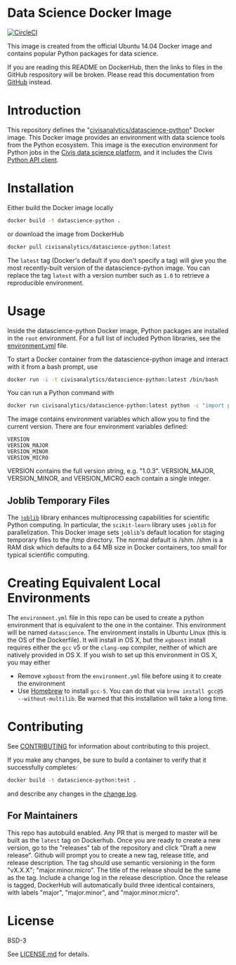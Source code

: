 # Data Science Docker Image

[![CircleCI](https://circleci.com/gh/civisanalytics/datascience-python/tree/master.svg?style=svg)](https://circleci.com/gh/civisanalytics/datascience-python/tree/master)

This image is created from the official Ubuntu 14.04 Docker image and contains popular Python packages for data science.

If you are reading this README on DockerHub, then the links to files in the GitHub respository will be broken. Please read this documentation from [GitHub](https://github.com/civisanalytics/datascience-python) instead.

# Introduction

This repository defines the "[civisanalytics/datascience-python](https://hub.docker.com/r/civisanalytics/datascience-python/)"
Docker image. This Docker image provides an environment with data science tools
from the Python ecosystem. This image is the execution environment for Python
jobs in the [Civis data science platform](https://civisanalytics.com/products/civis-platform/),
and it includes the Civis [Python API client](https://github.com/civisanalytics/civis-python).

# Installation

Either build the Docker image locally
```bash
docker build -t datascience-python .
```

or download the image from DockerHub
```bash
docker pull civisanalytics/datascience-python:latest
```

The `latest` tag (Docker's default if you don't specify a tag)
will give you the most recently-built version of the datascience-python
image. You can replace the tag `latest` with a version number such as `1.0`
to retrieve a reproducible environment.

# Usage

Inside the datascience-python Docker image, Python packages are installed in the `root`
environment. For a full list of included Python libraries, see the
[environment.yml](environment.yml) file.

To start a Docker container from the datascience-python image and
interact with it from a bash prompt, use
```bash
docker run -i -t civisanalytics/datascience-python:latest /bin/bash
```

You can run a Python command with
```bash
docker run civisanalytics/datascience-python:latest python -c "import pandas; print(pandas.__version__)"
```

The image contains environment variables which allow you to find
the current version. There are four environment variables defined:
```
VERSION
VERSION_MAJOR
VERSION_MINOR
VERSION_MICRO
```
VERSION contains the full version string, e.g. "1.0.3". VERSION_MAJOR,
VERSION_MINOR, and VERSION_MICRO each contain a single integer.

## Joblib Temporary Files

The [`joblib`](https://pythonhosted.org/joblib/) library enhances multiprocessing
capabilities for scientific Python computing. In particular, the `scikit-learn`
library uses `joblib` for parallelization. This Docker image sets `joblib`'s
default location for staging temporary files to the /tmp directory.
The normal default is /shm. /shm is a RAM disk which defaults to a 64 MB size
in Docker containers, too small for typical scientific computing.

# Creating Equivalent Local Environments

The `environment.yml` file in this repo can be used to create a python environment that is
equivalent to the one in the container. This environment will be named `datascience`.
The environment installs in Ubuntu Linux (this is the OS of the Dockerfile).
It will install in OS X, but the `xgboost` install requires either
the `gcc` v5 or the `clang-omp` compiler, neither of which are natively provided in OS X.
If you wish to set up this environment in OS X, you may either
- Remove `xgboost` from the `environment.yml` file before using it to create the environment
- Use [Homebrew](https://brew.sh/) to install `gcc-5`. You can do that via
`brew install gcc@5 --without-multilib`. Be warned that this installation will take
a long time.

# Contributing

See [CONTRIBUTING](CONTRIBUTING.md) for information about contributing to this project.

If you make any changes, be sure to build a container to verify that it successfully completes:
```bash
docker build -t datascience-python:test .
```
and describe any changes in the [change log](CHANGELOG.md).

## For Maintainers

This repo has autobuild enabled. Any PR that is merged to master will
be built as the `latest` tag on Dockerhub.
Once you are ready to create a new version, go to the "releases" tab of the repository and click
"Draft a new release". Github will prompt you to create a new tag, release title, and release
description. The tag should use semantic versioning in the form "vX.X.X"; "major.minor.micro".
The title of the release should be the same as the tag. Include a change log in the release description.
Once the release is tagged, DockerHub will automatically build three identical containers, with labels
"major", "major.minor", and "major.minor.micro".

# License

BSD-3

See [LICENSE.md](LICENSE.md) for details.
